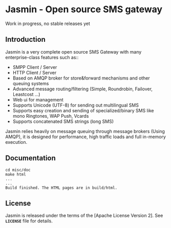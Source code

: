 Jasmin - Open source SMS gateway
================================
Work in progress, no stable releases yet


Introduction
------------
Jasmin is a very complete open source SMS Gateway with many enterprise-class features such as::
* SMPP Client / Server
* HTTP Client / Server
* Based on AMQP broker for store&forward mechanisms and other queuing systems
* Advanced message routing/filtering (Simple, Roundrobin, Failover, Leastcost ...)
* Web ui for management
* Supports Unicode (UTF-8) for sending out multilingual SMS
* Supports easy creation and sending of specialized/binary SMS like mono Ringtones, WAP Push, Vcards
* Supports concatenated SMS strings (long SMS)

Jasmin relies heavily on message queuing through message brokers (Using AMQP), it is designed for performance, 
high traffic loads and full in-memory execution.

Documentation
-------------
```
cd misc/doc
make html
...
...
Build finished. The HTML pages are in build/html.
```

License
-------
Jasmin is released under the terms of the [Apache License Version 2]. See **`LICENSE`** file for details.

